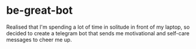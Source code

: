 # be-great-bot

Realised that I'm spending a lot of time in solitude in front of my laptop, so decided to create a telegram bot that sends me motivational and self-care messages to cheer me up. 
